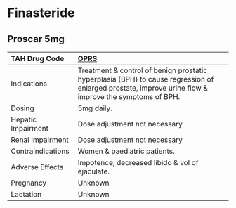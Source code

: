 # Finasteride

## Proscar 5mg

| TAH Drug Code      | [**OPRS**](https://www.tahsda.org.tw/drugs/hissearch.php?drug_code=OPRS)                                                                              |
|:-------------------|:------------------------------------------------------------------------------------------------------------------------------------------------------|
| Indications        | Treatment & control of benign prostatic hyperplasia (BPH) to cause regression of enlarged prostate, improve urine flow & improve the symptoms of BPH. |
| Dosing             | 5mg daily.                                                                                                                                            |
| Hepatic Impairment | Dose adjustment not necessary                                                                                                                         |
| Renal Impairment   | Dose adjustment not necessary                                                                                                                         |
| Contraindications  | Women & paediatric patients.                                                                                                                          |
| Adverse Effects    | Impotence, decreased libido & vol of ejaculate.                                                                                                       |
| Pregnancy          | Unknown                                                                                                                                               |
| Lactation          | Unknown                                                                                                                                               |

